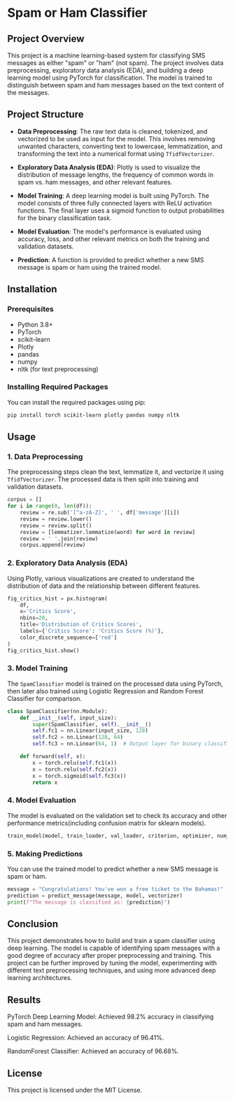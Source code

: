 # Spam or Ham Classifier

## Project Overview

This project is a machine learning-based system for classifying SMS messages as either "spam" or "ham" (not spam). The project involves data preprocessing, exploratory data analysis (EDA), and building a deep learning model using PyTorch for classification. The model is trained to distinguish between spam and ham messages based on the text content of the messages.

## Project Structure

- **Data Preprocessing**: The raw text data is cleaned, tokenized, and vectorized to be used as input for the model. This involves removing unwanted characters, converting text to lowercase, lemmatization, and transforming the text into a numerical format using `TfidfVectorizer`.
  
- **Exploratory Data Analysis (EDA)**: Plotly is used to visualize the distribution of message lengths, the frequency of common words in spam vs. ham messages, and other relevant features.

- **Model Training**: A deep learning model is built using PyTorch. The model consists of three fully connected layers with ReLU activation functions. The final layer uses a sigmoid function to output probabilities for the binary classification task.

- **Model Evaluation**: The model's performance is evaluated using accuracy, loss, and other relevant metrics on both the training and validation datasets.

- **Prediction**: A function is provided to predict whether a new SMS message is spam or ham using the trained model.

## Installation

### Prerequisites

- Python 3.8+
- PyTorch
- scikit-learn
- Plotly
- pandas
- numpy
- nltk (for text preprocessing)

### Installing Required Packages

You can install the required packages using pip:

```bash
pip install torch scikit-learn plotly pandas numpy nltk
```

## Usage

### 1. Data Preprocessing

The preprocessing steps clean the text, lemmatize it, and vectorize it using `TfidfVectorizer`. The processed data is then split into training and validation datasets.

```python
corpus = []
for i in range(0, len(df)):
    review = re.sub('[^a-zA-Z]', ' ', df['message'][i])
    review = review.lower()
    review = review.split()
    review = [lemmatizer.lemmatize(word) for word in review]
    review = ' '.join(review)
    corpus.append(review)
```

### 2. Exploratory Data Analysis (EDA)

Using Plotly, various visualizations are created to understand the distribution of data and the relationship between different features.

```python
fig_critics_hist = px.histogram(
    df, 
    x='Critics Score', 
    nbins=20, 
    title='Distribution of Critics Scores',
    labels={'Critics Score': 'Critics Score (%)'},
    color_discrete_sequence=['red']
)
fig_critics_hist.show()
```

### 3. Model Training

The `SpamClassifier` model is trained on the processed data using PyTorch, then later also trained using Logistic Regression and Random Forest Classifier for comparison.

```python
class SpamClassifier(nn.Module):
    def __init__(self, input_size):
        super(SpamClassifier, self).__init__()
        self.fc1 = nn.Linear(input_size, 128)
        self.fc2 = nn.Linear(128, 64)
        self.fc3 = nn.Linear(64, 1)  # Output layer for binary classification

    def forward(self, x):
        x = torch.relu(self.fc1(x))
        x = torch.relu(self.fc2(x))
        x = torch.sigmoid(self.fc3(x))
        return x
```

### 4. Model Evaluation

The model is evaluated on the validation set to check its accuracy and other performance metrics(including confusion matrix for sklearn models).

```python
train_model(model, train_loader, val_loader, criterion, optimizer, num_epochs=10)
```

### 5. Making Predictions

You can use the trained model to predict whether a new SMS message is spam or ham.

```python
message = "Congratulations! You've won a free ticket to the Bahamas!"
prediction = predict_message(message, model, vectorizer)
print(f"The message is classified as: {prediction}")
```

## Conclusion

This project demonstrates how to build and train a spam classifier using deep learning. The model is capable of identifying spam messages with a good degree of accuracy after proper preprocessing and training. This project can be further improved by tuning the model, experimenting with different text preprocessing techniques, and using more advanced deep learning architectures.

## Results

PyTorch Deep Learning Model: Achieved 98.2% accuracy in classifying spam and ham messages.

Logistic Regression: Achieved an accuracy of 96.41%.

RandomForest Classifier: Achieved an accuracy of 96.68%.

## License

This project is licensed under the MIT License.
